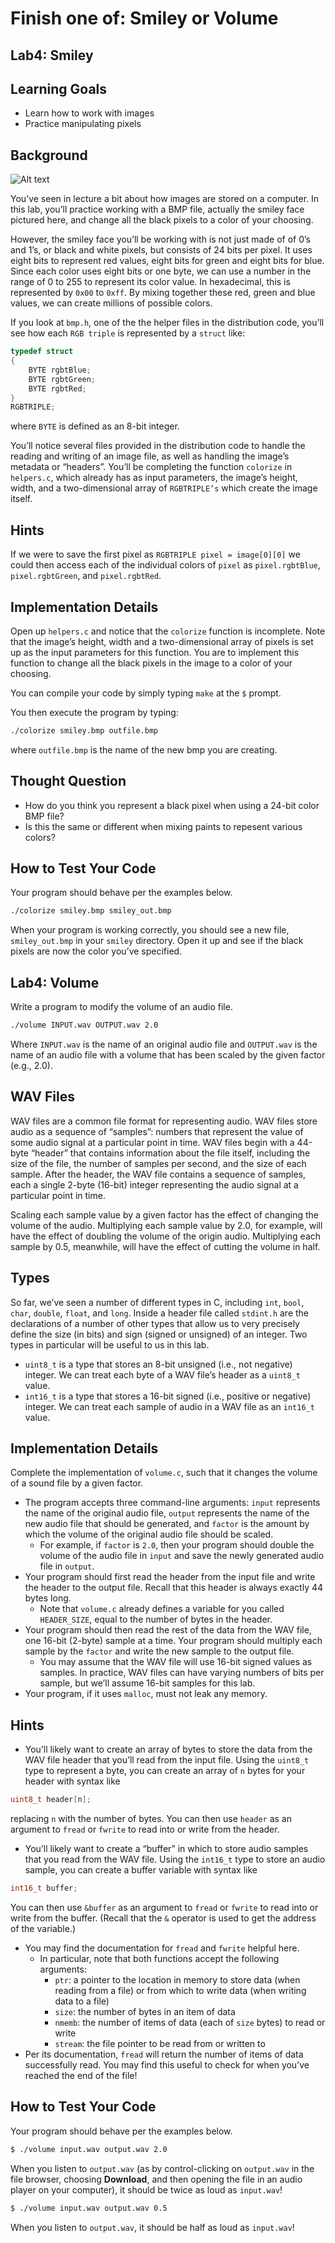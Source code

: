 # Finish one of: Smiley or Volume

## Lab4: Smiley

## Learning Goals

- Learn how to work with images
- Practice manipulating pixels

## Background

![Alt text](../../photo/smiley_spec_image.png)

You’ve seen in lecture a bit about how images are stored on a computer. In this lab, you’ll practice working with a BMP file, actually the smiley face pictured here, and change all the black pixels to a color of your choosing.

However, the smiley face you’ll be working with is not just made of of 0’s and 1’s, or black and white pixels, but consists of 24 bits per pixel. It uses eight bits to represent red values, eight bits for green and eight bits for blue. Since each color uses eight bits or one byte, we can use a number in the range of 0 to 255 to represent its color value. In hexadecimal, this is represented by `0x00` to `0xff`. By mixing together these red, green and blue values, we can create millions of possible colors.

If you look at `bmp.h`, one of the the helper files in the distribution code, you’ll see how each `RGB triple` is represented by a `struct` like:

```c
typedef struct
{
    BYTE rgbtBlue;
    BYTE rgbtGreen;
    BYTE rgbtRed;
}
RGBTRIPLE;
```

where `BYTE` is defined as an 8-bit integer.

You’ll notice several files provided in the distribution code to handle the reading and writing of an image file, as well as handling the image’s metadata or “headers”. You’ll be completing the function `colorize` in `helpers.c`, which already has as input parameters, the image’s height, width, and a two-dimensional array of `RGBTRIPLE’s` which create the image itself.

## Hints

If we were to save the first pixel as `RGBTRIPLE pixel = image[0][0]` we could then access each of the individual colors of `pixel` as `pixel.rgbtBlue`, `pixel.rgbtGreen`, and `pixel.rgbtRed`.

## Implementation Details

Open up `helpers.c` and notice that the `colorize` function is incomplete. Note that the image’s height, width and a two-dimensional array of pixels is set up as the input parameters for this function. You are to implement this function to change all the black pixels in the image to a color of your choosing.

You can compile your code by simply typing `make` at the `$` prompt.

You then execute the program by typing:

```bash
./colorize smiley.bmp outfile.bmp
```

where `outfile.bmp` is the name of the new bmp you are creating.

## Thought Question

- How do you think you represent a black pixel when using a 24-bit color BMP file?
- Is this the same or different when mixing paints to repesent various colors?

## How to Test Your Code

Your program should behave per the examples below.

```bash
./colorize smiley.bmp smiley_out.bmp
```

When your program is working correctly, you should see a new file, `smiley_out.bmp` in your `smiley` directory. Open it up and see if the black pixels are now the color you’ve specified.

## Lab4: Volume

Write a program to modify the volume of an audio file.

```bash
./volume INPUT.wav OUTPUT.wav 2.0
```

Where `INPUT.wav` is the name of an original audio file and `OUTPUT.wav` is the name of an audio file with a volume that has been scaled by the given factor (e.g., 2.0).

## WAV Files

WAV files are a common file format for representing audio. WAV files store audio as a sequence of “samples”: numbers that represent the value of some audio signal at a particular point in time. WAV files begin with a 44-byte “header” that contains information about the file itself, including the size of the file, the number of samples per second, and the size of each sample. After the header, the WAV file contains a sequence of samples, each a single 2-byte (16-bit) integer representing the audio signal at a particular point in time.

Scaling each sample value by a given factor has the effect of changing the volume of the audio. Multiplying each sample value by 2.0, for example, will have the effect of doubling the volume of the origin audio. Multiplying each sample by 0.5, meanwhile, will have the effect of cutting the volume in half.

## Types

So far, we’ve seen a number of different types in C, including `int`, `bool`, `char`, `double`, `float`, and `long`. Inside a header file called `stdint.h` are the declarations of a number of other types that allow us to very precisely define the size (in bits) and sign (signed or unsigned) of an integer. Two types in particular will be useful to us in this lab.

- `uint8_t` is a type that stores an 8-bit unsigned (i.e., not negative) integer. We can treat each byte of a WAV file’s header as a `uint8_t` value.
- `int16_t` is a type that stores a 16-bit signed (i.e., positive or negative) integer. We can treat each sample of audio in a WAV file as an `int16_t` value.

## Implementation Details

Complete the implementation of `volume.c`, such that it changes the volume of a sound file by a given factor.

- The program accepts three command-line arguments: `input` represents the name of the original audio file, `output` represents the name of the new audio file that should be generated, and `factor` is the amount by which the volume of the original audio file should be scaled.
  - For example, if `factor` is `2.0`, then your program should double the volume of the audio file in `input` and save the newly generated audio file in `output`.
- Your program should first read the header from the input file and write the header to the output file. Recall that this header is always exactly 44 bytes long.
  - Note that `volume.c` already defines a variable for you called `HEADER_SIZE`, equal to the number of bytes in the header.
- Your program should then read the rest of the data from the WAV file, one 16-bit (2-byte) sample at a time. Your program should multiply each sample by the `factor` and write the new sample to the output file.
  - You may assume that the WAV file will use 16-bit signed values as samples. In practice, WAV files can have varying numbers of bits per sample, but we’ll assume 16-bit samples for this lab.
- Your program, if it uses `malloc`, must not leak any memory.

## Hints

- You’ll likely want to create an array of bytes to store the data from the WAV file header that you’ll read from the input file. Using the `uint8_t` type to represent a byte, you can create an array of `n` bytes for your header with syntax like

```c
uint8_t header[n];
```

replacing `n` with the number of bytes. You can then use `header` as an argument to `fread` or `fwrite` to read into or write from the header.

- You’ll likely want to create a “buffer” in which to store audio samples that you read from the WAV file. Using the `int16_t` type to store an audio sample, you can create a buffer variable with syntax like

```c
int16_t buffer;
```

You can then use `&buffer` as an argument to `fread` or `fwrite` to read into or write from the buffer. (Recall that the `&` operator is used to get the address of the variable.)

- You may find the documentation for `fread` and `fwrite` helpful here.
  - In particular, note that both functions accept the following arguments:
    - `ptr`: a pointer to the location in memory to store data (when reading from a file) or from which to write data (when writing data to a file)
    - `size`: the number of bytes in an item of data
    - `nmemb`: the number of items of data (each of `size` bytes) to read or write
    - `stream`: the file pointer to be read from or written to
- Per its documentation, `fread` will return the number of items of data successfully read. You may find this useful to check for when you’ve reached the end of the file!

## How to Test Your Code

Your program should behave per the examples below.

```bash
$ ./volume input.wav output.wav 2.0
```

When you listen to `output.wav` (as by control-clicking on `output.wav` in the file browser, choosing **Download**, and then opening the file in an audio player on your computer), it should be twice as loud as `input.wav`!

```sh
$ ./volume input.wav output.wav 0.5
```

When you listen to `output.wav`, it should be half as loud as `input.wav`!
